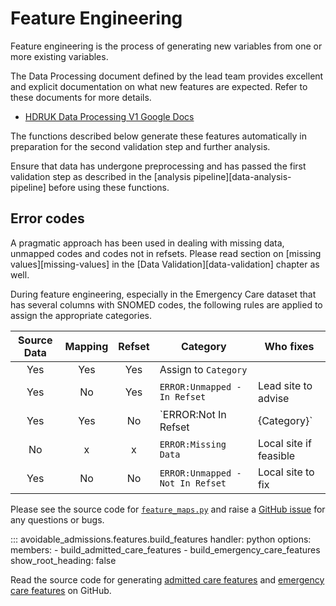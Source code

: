 # Feature Engineering

Feature engineering is the process of generating new variables from one or more existing variables.

The Data Processing document defined by the lead team provides excellent and explicit documentation on what new features are expected. Refer to these documents for more details.

- [HDRUK Data Processing V1 Google Docs](https://docs.google.com/document/d/1vysTKmvELK-5Rr7Dib3zDp8mCe_lUVr2e5EES23ShbQ/edit)

The functions described below generate these features automatically in preparation for the second validation step and further analysis.

Ensure that data has undergone preprocessing and has passed the first validation step as described in the [analysis pipeline][data-analysis-pipeline] before using these functions.

## Error codes

A pragmatic approach has been used in dealing with missing data, unmapped codes and codes not in refsets.
Please read section on [missing values][missing-values] in the [Data Validation][data-validation] chapter as well.

During feature engineering, especially in the Emergency Care dataset that has several columns with SNOMED codes, the following rules are applied to assign the appropriate categories.

| Source Data   | Mapping   | Refset    | Category                              | Who fixes             |
|:-------------:|:---------:|:---------:|---------------------------------------|-----------------------|
| Yes           | Yes       | Yes       | Assign to `Category`                  |                       |
| Yes           | No        | Yes       | `ERROR:Unmapped - In Refset`          | Lead site to advise   |
| Yes           | Yes       | No        | `ERROR:Not In Refset|{Category}`   | Lead site to fix      |
| No            | x         | x         | `ERROR:Missing Data`                  | Local site if feasible|
| Yes           | No        | No        | `ERROR:Unmapped - Not In Refset`      | Local site to fix     |

Please see the source code for [`feature_maps.py`](https://github.com/LTHTR-DST/hdruk_avoidable_admissions/blob/dev/avoidable_admissions/features/feature_maps.py) and raise a [GitHub issue](https://github.com/LTHTR-DST/hdruk_avoidable_admissions/issues) for any questions or bugs.

::: avoidable_admissions.features.build_features
    handler: python
    options:
        members:
            - build_admitted_care_features
            - build_emergency_care_features
        show_root_heading: false

Read the source code for generating [admitted care features](https://github.com/LTHTR-DST/hdruk_avoidable_admissions/blob/dev/avoidable_admissions/features/admitted_care_features.py) and [emergency care features](https://github.com/LTHTR-DST/hdruk_avoidable_admissions/blob/dev/avoidable_admissions/features/emergency_care_features.py) on GitHub.

